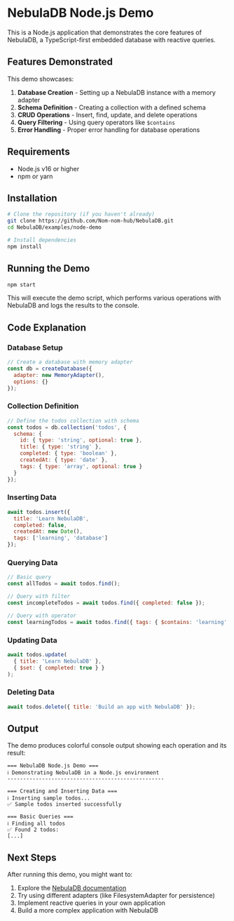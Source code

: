 # NebulaDB Node.js Demo

This is a Node.js application that demonstrates the core features of NebulaDB, a TypeScript-first embedded database with reactive queries.

## Features Demonstrated

This demo showcases:

1. **Database Creation** - Setting up a NebulaDB instance with a memory adapter
2. **Schema Definition** - Creating a collection with a defined schema
3. **CRUD Operations** - Insert, find, update, and delete operations
4. **Query Filtering** - Using query operators like `$contains`
5. **Error Handling** - Proper error handling for database operations

## Requirements

- Node.js v16 or higher
- npm or yarn

## Installation

```bash
# Clone the repository (if you haven't already)
git clone https://github.com/Nom-nom-hub/NebulaDB.git
cd NebulaDB/examples/node-demo

# Install dependencies
npm install
```

## Running the Demo

```bash
npm start
```

This will execute the demo script, which performs various operations with NebulaDB and logs the results to the console.

## Code Explanation

### Database Setup

```javascript
// Create a database with memory adapter
const db = createDatabase({
  adapter: new MemoryAdapter(),
  options: {}
});
```

### Collection Definition

```javascript
// Define the todos collection with schema
const todos = db.collection('todos', {
  schema: {
    id: { type: 'string', optional: true },
    title: { type: 'string' },
    completed: { type: 'boolean' },
    createdAt: { type: 'date' },
    tags: { type: 'array', optional: true }
  }
});
```

### Inserting Data

```javascript
await todos.insert({
  title: 'Learn NebulaDB',
  completed: false,
  createdAt: new Date(),
  tags: ['learning', 'database']
});
```

### Querying Data

```javascript
// Basic query
const allTodos = await todos.find();

// Query with filter
const incompleteTodos = await todos.find({ completed: false });

// Query with operator
const learningTodos = await todos.find({ tags: { $contains: 'learning' } });
```

### Updating Data

```javascript
await todos.update(
  { title: 'Learn NebulaDB' },
  { $set: { completed: true } }
);
```

### Deleting Data

```javascript
await todos.delete({ title: 'Build an app with NebulaDB' });
```

## Output

The demo produces colorful console output showing each operation and its result:

```
=== NebulaDB Node.js Demo ===
ℹ️ Demonstrating NebulaDB in a Node.js environment
--------------------------------------------------

=== Creating and Inserting Data ===
ℹ️ Inserting sample todos...
✅ Sample todos inserted successfully

=== Basic Queries ===
ℹ️ Finding all todos
✅ Found 2 todos:
[...]
```

## Next Steps

After running this demo, you might want to:

1. Explore the [NebulaDB documentation](https://github.com/Nom-nom-hub/NebulaDB)
2. Try using different adapters (like FilesystemAdapter for persistence)
3. Implement reactive queries in your own application
4. Build a more complex application with NebulaDB
